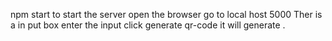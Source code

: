 npm start to start the server 
open the browser go to local host 5000
Ther is a in put box enter the input 
click generate qr-code it will generate .
